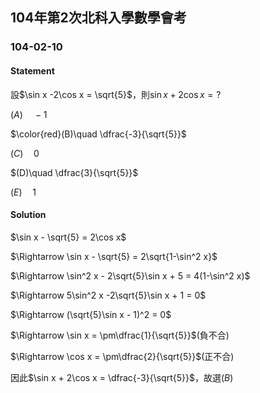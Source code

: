 ## 104年第2次北科入學數學會考

### 104-02-10

#### Statement

設$\sin x -2\cos x = \sqrt{5}$，則$\sin x + 2\cos x = ?$

$(A)\quad -1$

$\color{red}(B)\quad \dfrac{-3}{\sqrt{5}}$

$(C)\quad 0$

$(D)\quad \dfrac{3}{\sqrt{5}}$

$(E)\quad 1$



#### Solution

$\sin x - \sqrt{5} = 2\cos x$

$\Rightarrow \sin x - \sqrt{5} = 2\sqrt{1-\sin^2 x}$

$\Rightarrow \sin^2 x - 2\sqrt{5}\sin x + 5 = 4(1-\sin^2 x)$

$\Rightarrow 5\sin^2 x -2\sqrt{5}\sin x + 1 = 0$

$\Rightarrow (\sqrt{5}\sin x - 1)^2 = 0$

$\Rightarrow \sin x = \pm\dfrac{1}{\sqrt{5}}$(負不合)

$\Rightarrow \cos x = \pm\dfrac{2}{\sqrt{5}}$(正不合)

因此$\sin x + 2\cos x = \dfrac{-3}{\sqrt{5}}$，故選$(B)$

